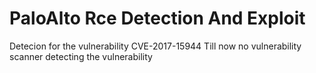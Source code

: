# PaloAlto Rce Detection And Exploit
Detecion for the vulnerability CVE-2017-15944
Till now no vulnerability scanner detecting the vulnerability

